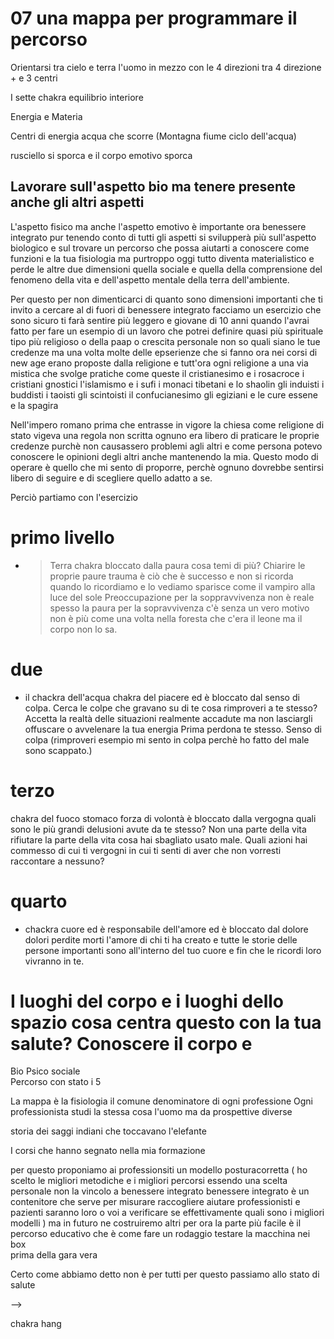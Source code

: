 # 07 una mappa per programmare il percorso

Orientarsi tra cielo e terra l'uomo in mezzo con le 4 direzioni tra 4 direzione + e 3 centri

I sette chakra equilibrio interiore 

Energia e Materia

Centri di energia acqua che scorre (Montagna fiume ciclo dell'acqua)

rusciello si sporca e il corpo emotivo sporca 


## Lavorare sull'aspetto bio ma tenere presente anche gli altri aspetti 



L'aspetto fisico ma anche l'aspetto emotivo è importante ora benessere integrato pur tenendo conto di tutti gli aspetti si svilupperà più sull'aspetto biologico e sul trovare un percorso che possa aiutarti a conoscere come funzioni e la tua fisiologia ma purtroppo oggi tutto diventa materialistico e perde le altre due dimensioni quella sociale e quella della comprensione del fenomeno della vita e dell'aspetto mentale della terra dell'ambiente.

Per questo per non dimenticarci di quanto sono dimensioni importanti che ti invito a cercare al di fuori di benessere integrato facciamo un esercizio che sono sicuro ti farà sentire più leggero e giovane di 10 anni quando l'avrai fatto per fare un esempio di un lavoro che potrei definire quasi più spirituale tipo  più religioso o della paap o crescita personale non so quali siano le tue credenze ma una volta molte delle epserienze che si fanno ora nei corsi di new age erano proposte dalla religione e tutt'ora ogni religione a una via mistica che svolge pratiche come queste il cristianesimo e i rosacroce  i cristiani gnostici l'islamismo e i sufi i monaci tibetani e lo shaolin gli induisti i buddisti i taoisti gli scintoisti il confucianesimo gli egiziani e le cure essene e la spagira

Nell'impero romano prima che entrasse in vigore la chiesa come religione di stato vigeva una regola non scritta ognuno era libero di praticare le proprie credenze purchè non causassero problemi agli altri e come persona potevo conoscere le opinioni degli altri anche mantenendo la mia. 
Questo modo di operare è quello che mi sento di proporre, perchè ognuno dovrebbe sentirsi libero di seguire e di scegliere quello adatto a se.

Perciò partiamo con l'esercizio
 

# primo livello 
- > Terra chakra bloccato dalla paura cosa temi di più? Chiarire le proprie paure trauma è ciò che è successo e non si ricorda quando lo ricordiamo e lo vediamo sparisce come il vampiro alla luce del sole
Preoccupazione per la soppravvivenza non è reale
spesso la paura per la sopravvivenza c'è senza un vero motivo non è più come una volta nella foresta che c'era il leone ma il corpo non lo sa.

# due 
-  il chackra dell'acqua chakra del piacere ed è bloccato dal senso di colpa.
Cerca le colpe che gravano su di te cosa rimproveri a te stesso?
Accetta la realtà delle situazioni realmente accadute
ma non lasciargli offuscare o avvelenare la tua energia
Prima perdona te stesso. Senso di colpa (rimproveri esempio mi sento in colpa perchè ho fatto del male sono scappato.)


# terzo 
chakra del fuoco stomaco forza di volontà è bloccato dalla vergogna quali sono le più grandi delusioni avute da te stesso? Non una parte della vita rifiutare la parte della vita cosa hai sbagliato usato male. Quali azioni hai commesso di cui ti vergogni in cui ti senti di aver che non vorresti raccontare a nessuno?

# quarto 
- chackra cuore ed è responsabile dell'amore ed è bloccato dal dolore dolori perdite morti l'amore di chi ti ha creato e tutte le storie delle persone importanti sono all'interno del tuo cuore e fin che le ricordi loro vivranno in te.



# I luoghi del corpo e i luoghi dello spazio cosa centra questo con la tua salute? Conoscere il corpo e

 
 Bio Psico sociale  
 Percorso con stato i 5 

La mappa è la fisiologia il comune denominatore di ogni professione 
Ogni professionista studi la stessa cosa l'uomo ma da prospettive diverse

storia dei saggi indiani che toccavano l'elefante 

I corsi che hanno segnato nella mia formazione

per questo proponiamo ai professionsiti un modello
posturacorretta ( ho scelto le migliori metodiche e i migliori percorsi essendo una scelta personale non la vincolo a benessere integrato benessere integrato è un contenitore che serve per misurare raccogliere aiutare professionisti e pazienti saranno loro o voi a verificare se effettivamente quali sono i migliori modelli ) ma in futuro ne costruiremo altri per ora la parte più facile è il percorso educativo che è come fare un rodaggio testare la macchina nei box  
prima della gara vera 

Certo come abbiamo detto non è per tutti per questo passiamo allo stato di salute

-->

chakra hang 
<!--stackedit_data:
eyJoaXN0b3J5IjpbLTIxMjY3ODQ5NjIsLTE5MjQ4Nzg1NDAsOD
ExMzMwMl19
-->